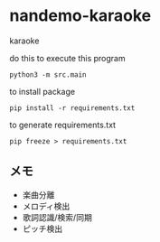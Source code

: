 # nandemo-karaoke

karaoke

do this to execute this program

```cli
python3 -m src.main
```

to install package

```cli
pip install -r requirements.txt
```

to generate requirements.txt

```cli
pip freeze > requirements.txt
```

## メモ

- 楽曲分離
- メロディ検出
- 歌詞認識/検索/同期
- ピッチ検出
